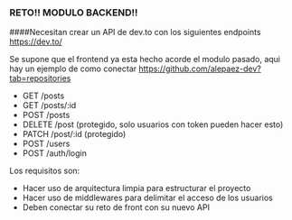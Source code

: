 
### RETO!! MODULO BACKEND!!

####Necesitan crear un API de dev.to con los siguientes endpoints
https://dev.to/

Se supone que el frontend ya esta hecho acorde el modulo pasado, aqui hay un ejemplo de como conectar https://github.com/alepaez-dev?tab=repositories

- GET /posts
- GET /posts/:id
- POST /posts
- DELETE /post (protegido, solo usuarios con token pueden hacer esto)
- PATCH /post/:id (protegido)
- POST /users
- POST /auth/login

Los requisitos son:
- Hacer uso de arquitectura limpia para estructurar el proyecto
- Hacer uso de middlewares para delimitar el acceso de los usuarios
- Deben conectar su reto de front con su nuevo API
